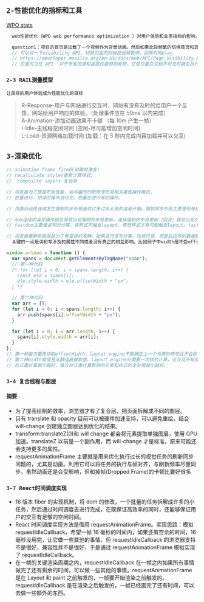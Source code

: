 ## `2-性能优化的指标和工具`

[WPO stats](https://wpostats.com/)

```java
  web性能优化（WPO-web performance optimization ）对用户体验和业务指标的影响。

  question1：项目的首页是加载了一个视频作为背景动画。然后如果比较频繁的切换首页和其他页面的时候。就会导致浏览器黑屏，无法再点击。只能通过资源管理器关闭进程?
  // 可以试一下visibility API，切换页面的时候把视频暂停，回来时再play.
  // https://developer.mozilla.org/en-US/docs/Web/API/Page_Visibility_API
  // 页面可见性 API  对于节省资源和提高性能特别有用，它使页面在文档不可见时避免执行不必要的任务。
```

### `2-3 RAIL测量模型`

`让良好的用户体验成为性能优化的目标`

> R-Response-用户与网站进行交互时，网站有没有及时的给用户一个反馈，网站给用户响应的体验。（处理事件应在 50ms 以内完成）<br />
> A-Animation-添加动画效果不卡顿 （每 10m 产生一帧）<br />
> I-Idle-主线程空闲时间 (空闲-尽可能增加空闲时间)<br />
> L-Load-资源网络加载时间 (加载：在 5 秒内完成内容加载并可以交互)

## `3-渲染优化`

```js
// animation frame fired(动画帧激发)
// recalculate style(重新计算样式)
//  composite layers 复合层

// 浏览器为了提高布局性能，会尽量的的把修改布局相关属性操作推迟。
// 批量进行，把读的操作进行完，批量在进行写的操作。

// 页面抖动是连续发生强制同步布局造成过多过大无用的渲染开销。强制同步布局主要是布局相关样式修改后马上去获取布局相关信息（不一定是之前修改的那个属性），导致浏览器必需在读取前立即进行重新布局计算以保证你读取到最新的值。本可以推迟批量进行的布局优化不能进行。

// dom连续的读写操作就会导致出现强制的布局更新，连续强制的布局更新（回流）就会出现页面抖动。导致页面卡顿
// fastdom主要做读写的分离，读样式不触发layout，修改样式才有可能触发layout。fastDom不是把1000次读变成1次读，它主要作用是将读操作和写操作缓存后分别批量进行。这样就不会因为某个读操作的时候发现前面有写操作要先强制回流一下。

// 浏览器重新布局就是为了希望读的准确，如果进行读写分离，先进行读，但是后边写的数据影响了读的数据，这样会不会出现读的不准确的问题？
  关键的一点是读和写涉及的属性不同或者没有真正的相互影响。比如例子中width是不受offsetTop影响的，所以才可以确信的做读写分离。
```

```js
window.onload = function () {
  var spans = document.getElementsByTagName("span");
  // 第一种代码
  /* for (let i = 0; i < spans.length; i++) {
    const ele = spans[i];
    ele.style.width = ele.offsetWidth + "px";
  } */

  // 第二种代码
  var arr = [];
  for (let i = 0; i < spans.length; i++) {
    arr.push(spans[i].offsetWidth + "px");
  }

  for (let i = 0; i < arr.length; i++) {
    spans[i].style.width = arr[i];
  }
};
// 第一种每次要先读取offsetWidth，layout engine不能确定上一个元素的修改会不会影响下一个元素的offsetWidth，所以每个元素的recalculate style/layout是依次进行的。
// 第二种width赋值是从数组直接取值，layout engine只需要一次样式计算，可涉及所有受影响元素。这里是它本身的优化。
// 样式重计算越少越好，每次样式重计算影响的元素和样式的复杂度越小越好。
```

### `3-4 复合线程与图层`

#### 摘要

- 为了提高绘制的效率，浏览器才有了复合层，把页面拆解成不同的图层。
- 只有 translate 和 opacity 目前可以被硬件加速支持，可以避免重绘，结合 will-change 创建独立图层达到优化的结果。
- transform:translateZ(0)和 will change 都会将元素提取单独图层，使用 GPU 加速。translateZ 以前是一个副作用，而 will-change 才是标准，原来可能还会支持更多的属性。
- requestAnimationFrame 主要就是用来优化执行过长的视觉任务的刷新同步问题的，尤其是动画。利用它可以将任务的执行与帧对齐，与刷新频率尽量同步。虽然动画还是会受影响，但和掉帧(Dropped Frame)的卡顿比要好很多

### `3-7 React时间调度实现`

- 16 版本 fiber 的实现机制，将 dom 的修改，一个批量的任务拆解成许多的小任务，然后通过时间调度去进行完成，在既保证高效率的同时，还能够保证用户的交互有足够的空闲时间。
- React 时间调度实现方法是借用 requestAnimationFrame。实现思路：模拟 requestIdleCallback，希望一帧 16 毫秒的时间内，如果还有空余的时间，16 毫秒没用完，让它做一些其他的事情，但 requestIdleCallback 的浏览器支持不是很好，兼容性并不是很好，于是通过 requestAnimationFrame 模拟实现了 requestIdleCallback。
- 在一帧的关键渲染周期之内，requestIdleCallback 在一帧之内如果所有事情做完了还有剩余的时间，可以做一些其他的事情。requestAnimationFrame 是在 Layout 和 paint 之前触发的，一帧要开始渲染之前触发的。requestIdleCallback 是在渲染之后触发的，一帧已经画完了还有时间，可以去做一些额外的东西。
